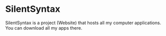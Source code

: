 # SilentSyntax
SilentSyntax is a project (Website) that hosts all my computer applications. You can download all my apps there.
